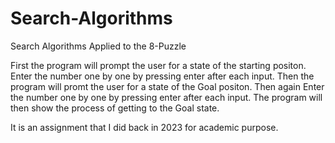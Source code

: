 # Search-Algorithms
Search Algorithms Applied to the 8-Puzzle

First the program will prompt the user for a state of the starting positon. 
Enter the number one by one by pressing enter after each input.
Then the program will promt the user for a state of the Goal positon.
Then again Enter the number one by one by pressing enter after each input. 
The program will then show the process of getting to the Goal state.

It is an assignment that I did back in 2023 for academic purpose.
